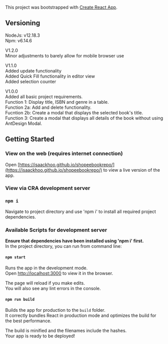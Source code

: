 This project was bootstrapped with [Create React App](https://github.com/facebook/create-react-app).

## Versioning

NodeJs:     v12.18.3<br />
Npm:        v6.14.6

V1.2.0<br/>
Minor adjustments to barely allow for mobile browser use<br/>

V1.1.0<br/>
Added update functionality<br/>
Added Quick Fill functionality in editor view<br/>
Added selection counter<br/>

V1.0.0<br/>
Added all basic project requirements.<br/>
Function 1: Display title, ISBN and genre in a table.<br/>
Function 2a: Add and delete functionality.<br/>
Fucntion 2b: Create a modal that displays the selected book's title.<br/>
Function 3: Create a modal that displays all details of the book without using AntDesign Modal.<br/>

## Getting Started

### View on the web (requires internet connection)

Open [https://isaackhoo.github.io/shopeebookrepo/](https://isaackhoo.github.io/shopeebookrepo/) to view a live version of the app.

### View via CRA development server 
### `npm i`

Navigate to project directory and use 'npm i' to install all required project dependencies.

### Available Scripts for development server

<b>Ensure that dependencies have been installed using 'npm i' first.</b> <br />
In the project directory, you can run from command line:

#### `npm start`

Runs the app in the development mode.<br />
Open [http://localhost:3000](http://localhost:3000) to view it in the browser.

The page will reload if you make edits.<br />
You will also see any lint errors in the console.

#### `npm run build`

Builds the app for production to the `build` folder.<br />
It correctly bundles React in production mode and optimizes the build for the best performance.

The build is minified and the filenames include the hashes.<br />
Your app is ready to be deployed!